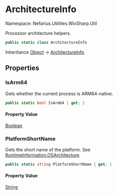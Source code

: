 # ArchitectureInfo

Namespace: Nefarius.Utilities.WixSharp.Util

Processor architecture helpers.

```csharp
public static class ArchitectureInfo
```

Inheritance [Object](https://docs.microsoft.com/en-us/dotnet/api/system.object) → [ArchitectureInfo](./nefarius.utilities.wixsharp.util.architectureinfo.md)

## Properties

### <a id="properties-isarm64"/>**IsArm64**

Gets whether the current process is ARM64-native.

```csharp
public static bool IsArm64 { get; }
```

#### Property Value

[Boolean](https://docs.microsoft.com/en-us/dotnet/api/system.boolean)<br>

### <a id="properties-platformshortname"/>**PlatformShortName**

Gets the short name of the platform. See [RuntimeInformation.OSArchitecture](https://docs.microsoft.com/en-us/dotnet/api/system.runtime.interopservices.runtimeinformation.osarchitecture).

```csharp
public static string PlatformShortName { get; }
```

#### Property Value

[String](https://docs.microsoft.com/en-us/dotnet/api/system.string)<br>
